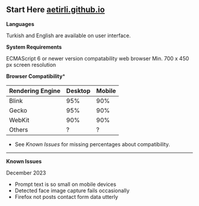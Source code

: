 **Start Here**
[aetirli.github.io](https://aetirli.github.io/)
--
**Languages**

Turkish and English are available on user interface.

**System Requirements**

ECMAScript 6 or newer version compatability web browser 
Min. 700 x 450 px screen resolution

**Browser Compatibility***

|Rendering Engine |Desktop|Mobile|
|--|--|--|
|Blink|95%|90%|
|Gecko|95%|90%|
|WebKit|90%|90%|
|Others|?|?|

* See *Known Issues* for missing percentages about compatibility.
---
**Known Issues**

December 2023

 - Prompt text is so small on mobile devices
 - Detected face image capture fails occasionally
 - Firefox not posts contact form data utterly
